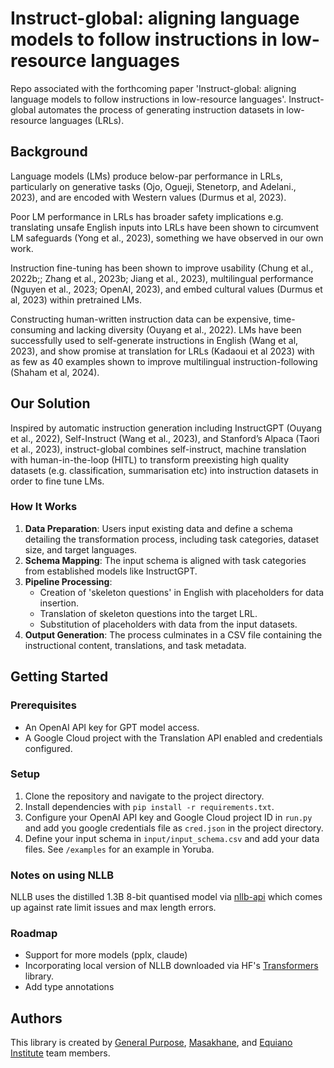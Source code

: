 # Instruct-global: aligning language models to follow instructions in low-resource languages

Repo associated with the forthcoming paper 'Instruct-global: aligning language models to follow instructions in low-resource languages'. Instruct-global automates the process of generating instruction datasets in low-resource languages (LRLs). 

## Background

Language models (LMs) produce below-par performance in LRLs, particularly on generative tasks (Ojo, Ogueji, Stenetorp, and Adelani., 2023), and are encoded with Western values (Durmus et al, 2023). 

Poor LM performance in LRLs has broader safety implications e.g. translating unsafe English inputs into LRLs have been shown to circumvent LM safeguards (Yong et al., 2023), something we have observed in our own work.

Instruction fine-tuning has been shown to improve usability (Chung et al., 2022b;; Zhang et al., 2023b; Jiang et al., 2023), multilingual performance (Nguyen et al., 2023; OpenAI, 2023), and embed cultural values (Durmus et al, 2023) within pretrained LMs.

Constructing human-written instruction data can be expensive, time-consuming and lacking diversity (Ouyang et al., 2022). LMs have been successfully used to self-generate instructions in English (Wang et al, 2023), and show promise at translation for LRLs (Kadaoui et al 2023) with as few as 40 examples shown to improve multilingual instruction-following (Shaham et al, 2024).

## Our Solution

Inspired by automatic instruction generation including InstructGPT (Ouyang et al., 2022), Self-Instruct (Wang et al., 2023), and Stanford’s Alpaca (Taori et al., 2023), instruct-global combines self-instruct, machine translation with human-in-the-loop (HITL) to transform preexisting high quality datasets (e.g. classification, summarisation etc) into instruction datasets in order to fine tune LMs.

### How It Works

1. **Data Preparation**: Users input existing data and define a schema detailing the transformation process, including task categories, dataset size, and target languages.
2. **Schema Mapping**: The input schema is aligned with task categories from established models like InstructGPT.
3. **Pipeline Processing**:
   - Creation of 'skeleton questions' in English with placeholders for data insertion.
   - Translation of skeleton questions into the target LRL.
   - Substitution of placeholders with  data from the input datasets.
4. **Output Generation**: The process culminates in a CSV file containing the instructional content, translations, and task metadata.

## Getting Started

### Prerequisites

- An OpenAI API key for GPT model access.
- A Google Cloud project with the Translation API enabled and credentials configured.

### Setup

1. Clone the repository and navigate to the project directory.
2. Install dependencies with `pip install -r requirements.txt`.
3. Configure your OpenAI API key and Google Cloud project ID in `run.py` and add you google credentials file as `cred.json` in the project directory.
4. Define your input schema in `input/input_schema.csv` and add your data files. See `/examples` for an example in Yoruba.

### Notes on using NLLB

NLLB uses the distilled 1.3B 8-bit quantised model via [nllb-api](https://github.com/winstxnhdw/nllb-api) which comes up against rate limit issues and max length errors.

### Roadmap
- Support for more models (pplx, claude)
- Incorporating local version of NLLB downloaded via HF's [Transformers](https://huggingface.co/facebook/nllb-200-distilled-600M) library.
- Add type annotations

## Authors

This library is created by  [General Purpose](https://general-purpose.io), [Masakhane](https://www.masakhane.io/), and [Equiano Institute](https://equiano.institute) team members.
